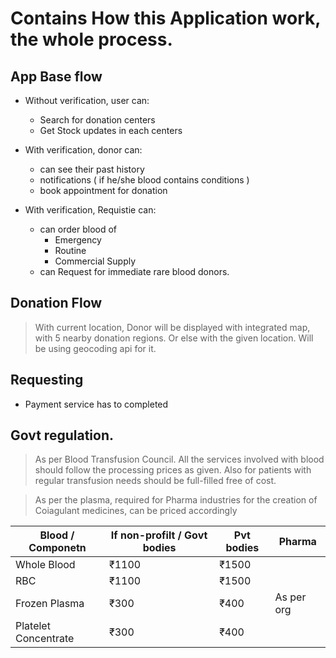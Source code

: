 # Contains How this Application work, the whole process.

## App Base flow

- Without verification, user can:
	- Search for donation centers
	- Get Stock updates in each centers

- With verification, donor can:
	- can see their past history
	- notifications ( if he/she blood contains conditions )
	- book appointment for donation

- With verification, Requistie can:
	- can order blood of
		- Emergency
		- Routine
		- Commercial Supply
	- can Request for immediate rare blood donors.


## Donation Flow

> With current location, Donor will be displayed with integrated map, with 5 nearby donation regions. Or else with the given location. Will be using geocoding api for it.

## Requesting

- Payment service has to completed

## Govt regulation.

> As per Blood Transfusion Council. All the services involved with blood should follow the processing prices as given. Also for patients with regular transfusion needs should be full-filled free of cost. 

> As per the plasma, required for Pharma industries for the creation of Coiagulant medicines, can be priced accordingly


| Blood / Componetn    | If non-profilt / Govt bodies | Pvt bodies | Pharma     |
| -------------------- | ---------------------------- | ---------- | ---------- |
| Whole Blood          | ₹1100                        | ₹1500      |            |
| RBC                  | ₹1100                        | ₹1500      |            |
| Frozen Plasma        | ₹300                         | ₹400       | As per org |
| Platelet Concentrate | ₹300                         | ₹400       |            |

